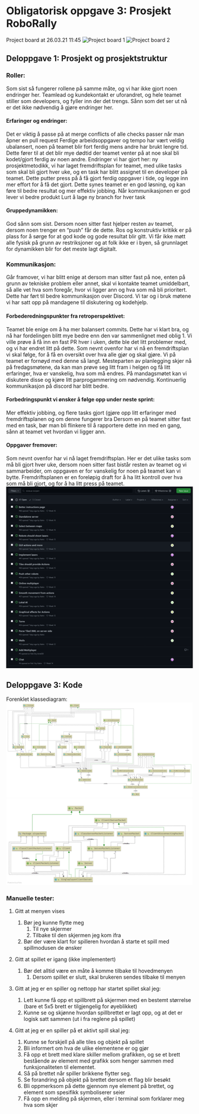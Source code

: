 # Obligatorisk oppgave 3: Prosjekt RoboRally

Project board at 26.03.21 11:45
![Project board 1](./images/project_board1_delivery3.png)
![Project board 2](./images/project_board2_delivery3.png)

## Deloppgave 1: Prosjekt og prosjektstruktur

### Roller:
Som sist så fungerer rollene på samme måte, og vi har ikke gjort noen endringer her. Teamlead og kundekontakt er
uforandret, og hele teamet stiller som developers, og fyller inn der det trengs. Sånn som det ser ut nå er det ikke
nødvendig å gjøre endringer her. 

#### Erfaringer og endringer:
Det er viktig å passe på at merge conflicts of alle checks passer når man åpner en pull request Ferdige arbeidsoppgaver
og tempo har vært veldig ubalansert, noen på teamet blir fort ferdig mens andre har brukt lengre tid. Dette fører til at
det blir mye dødtid der teamet venter på at noe skal bli kodet/gjort ferdig av noen andre. Endringer vi har gjort her:
ny prosjektmetodikk, vi har laget fremdriftsplan for teamet, med ulike tasks som skal bli gjort hver uke, og en task har
blitt assignet til en developer på teamet. Dette putter press på å få gjort ferdig oppgaver i tide, og legge inn mer
effort for å få det gjort. Dette synes teamet er en god løsning, og kan føre til bedre resultat og mer effektiv jobbing.
Når kommunikasjonen er god lever vi bedre produkt Lurt å lage ny branch for hver task 

#### Gruppedynamikken:
God sånn som sist. Dersom noen sitter fast hjelper resten av teamet, dersom noen trenger en “push” får de dette. Ros og
konstruktiv kritikk er på plass for å sørge for at god kode og gode resultat blir gitt. Vi får ikke møtt alle fysisk på
grunn av restriksjoner og at folk ikke er i byen, så grunnlaget for dynamikken blir for det meste lagt digitalt.

### Kommunikasjon:
Går framover, vi har blitt enige at dersom man sitter fast på noe, enten på grunn av tekniske problem eller annet, skal
vi kontakte teamet umiddelbart, så alle vet hva som foregår, hvor vi ligger ann og hva som må bli prioritert. Dette har
ført til bedre kommunikasjon over Discord. Vi tar og i bruk møtene vi har satt opp på mandagene til diskutering og
kodehjelp. 

#### Forbederedningspunkter fra retroperspektivet:
Teamet ble enige om å ha mer balansert commits. Dette har vi klart bra, og nå har fordelingen blitt mye bedre enn den
var sammenlignet med oblig 1. Vi ville prøve å få inn en fast PR hver i uken, dette ble det litt problemer med, og vi
har endret litt på dette. Som nevnt ovenfor har vi nå en fremdriftsplan vi skal følge, for å få en oversikt over hva
alle gjør og skal gjøre. Vi på teamet er fornøyd med denne så langt. Mesteparten av planlegging skjer nå på
fredagsmøtene, da kan man prøve seg litt fram i helgen og få litt erfaringer, hva er vanskelig, hva som må endres. På
mandagsmøtet kan vi diskutere disse og kjøre litt parprogammering om nødvendig. Kontinuerlig kommunikasjon på discord
har blitt bedre. 

#### Forbedringspunkt vi ønsker å følge opp under neste sprint:
Mer effektiv jobbing, og flere tasks gjort (gjøre opp litt erfaringer med fremdriftsplanen og om denne fungerer bra
Dersom en på teamet sitter fast med en task, bør man bli flinkere til å rapportere dette inn med en gang, sånn at teamet
vet hvordan vi ligger ann. 

#### Oppgaver fremover:
Som nevnt ovenfor har vi nå laget fremdriftsplan. Her er det ulike tasks som må bli gjort hver uke, dersom noen sitter
fast bistår resten av teamet og vi sammarbeider, om oppgaven er for vanskelig for noen på teamet kan vi bytte.
Fremdriftsplanen er en foreløpig draft for å ha litt kontroll over hva som må bli gjort, og for å ha litt press på
teamet.
![tasks_next_month.png](images/delivery3/tasks_next_month.png)

## Deloppgave 3: Kode

Forenklet klassediagram:
![Class diagram1](./images/delivery3/class_diagram1.png)
![Class diagram2](./images/delivery3/class_diagram2.png)

### Manuelle tester:

1. Gitt at menyen vises
    1. Bør jeg kunne flytte meg
        1. Til nye skjermer
        2. Tilbake til den skjermen jeg kom ifra
    2. Bør der være klart for spilleren hvordan å starte et spill med spillmodusen de ønsker
2. Gitt at spillet er igang (ikke implementert)
    1. Bør det alltid være en måte å komme tilbake til hovedmenyen
        1. Dersom spillet er slutt, skal brukeren sendes tilbake til menyen

2. Gitt at jeg er en spiller og nettopp har startet spillet skal jeg:
    1. Lett kunne få opp et spillbrett på skjermen med en bestemt størrelse (bare et 5x5 brett er tilgjengelig for
       øyeblikket)
    2. Kunne se og skjønne hvordan spillbrettet er lagt opp, og at det er logisk satt sammen (ut i fra reglene på
       spillet)

3. Gitt at jeg er en spiller på et aktivt spill skal jeg:
    1. Kunne se forskjell på alle tiles og objekt på spillet
    2. Bli informert om hva de ulike elementene er og gjør
    3. Få opp et brett med klare skiller mellom grafikken, og se et brett bestående av element med grafikk som henger
       sammen med funksjonaliteten til elementet.
    4. Så på brettet når spiller brikkene flytter seg.
    5. Se forandring på objekt på brettet dersom et flag blir besøkt
    6. Bli oppmerksom på dette gjennom nye element på brettet, og element som spesifikk symboliserer seier
    7. Få opp en melding på skjermen, eller i terminal som forklarer meg hva som skjer